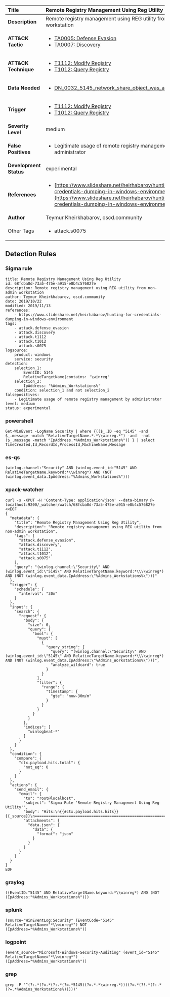 | Title                    | Remote Registry Management Using Reg Utility       |
|:-------------------------|:------------------|
| **Description**          | Remote registry management using REG utility from non-admin workstation |
| **ATT&amp;CK Tactic**    |  <ul><li>[TA0005: Defense Evasion](https://attack.mitre.org/tactics/TA0005)</li><li>[TA0007: Discovery](https://attack.mitre.org/tactics/TA0007)</li></ul>  |
| **ATT&amp;CK Technique** | <ul><li>[T1112: Modify Registry](https://attack.mitre.org/techniques/T1112)</li><li>[T1012: Query Registry](https://attack.mitre.org/techniques/T1012)</li></ul>  |
| **Data Needed**          | <ul><li>[DN_0032_5145_network_share_object_was_accessed_detailed](../Data_Needed/DN_0032_5145_network_share_object_was_accessed_detailed.md)</li></ul>  |
| **Trigger**              | <ul><li>[T1112: Modify Registry](../Triggers/T1112.md)</li><li>[T1012: Query Registry](../Triggers/T1012.md)</li></ul>  |
| **Severity Level**       | medium |
| **False Positives**      | <ul><li>Legitimate usage of remote registry management by administrator</li></ul>  |
| **Development Status**   | experimental |
| **References**           | <ul><li>[https://www.slideshare.net/heirhabarov/hunting-for-credentials-dumping-in-windows-environment](https://www.slideshare.net/heirhabarov/hunting-for-credentials-dumping-in-windows-environment)</li></ul>  |
| **Author**               | Teymur Kheirkhabarov, oscd.community |
| Other Tags           | <ul><li>attack.s0075</li></ul> | 

## Detection Rules

### Sigma rule

```
title: Remote Registry Management Using Reg Utility
id: 68fcba0d-73a5-475e-a915-e8b4c576827e
description: Remote registry management using REG utility from non-admin workstation
author: Teymur Kheirkhabarov, oscd.community
date: 2019/10/22
modified: 2019/11/13
references:
    - https://www.slideshare.net/heirhabarov/hunting-for-credentials-dumping-in-windows-environment
tags:
    - attack.defense_evasion
    - attack.discovery
    - attack.t1112
    - attack.t1012
    - attack.s0075
logsource:
    product: windows
    service: security
detection:
    selection_1:
        EventID: 5145
        RelativeTargetName|contains: '\winreg'
    selection_2:
        IpAddress: '%Admins_Workstations%'
    condition: selection_1 and not selection_2
falsepositives:
    - Legitimate usage of remote registry management by administrator
level: medium
status: experimental

```





### powershell
    
```
Get-WinEvent -LogName Security | where {(($_.ID -eq "5145" -and $_.message -match "RelativeTargetName.*.*\\winreg.*") -and  -not ($_.message -match "IpAddress.*%Admins_Workstations%")) } | select TimeCreated,Id,RecordId,ProcessId,MachineName,Message
```


### es-qs
    
```
(winlog.channel:"Security" AND (winlog.event_id:"5145" AND RelativeTargetName.keyword:*\\winreg*) AND (NOT (winlog.event_data.IpAddress:"%Admins_Workstations%")))
```


### xpack-watcher
    
```
curl -s -XPUT -H 'Content-Type: application/json' --data-binary @- localhost:9200/_watcher/watch/68fcba0d-73a5-475e-a915-e8b4c576827e <<EOF
{
  "metadata": {
    "title": "Remote Registry Management Using Reg Utility",
    "description": "Remote registry management using REG utility from non-admin workstation",
    "tags": [
      "attack.defense_evasion",
      "attack.discovery",
      "attack.t1112",
      "attack.t1012",
      "attack.s0075"
    ],
    "query": "(winlog.channel:\"Security\" AND (winlog.event_id:\"5145\" AND RelativeTargetName.keyword:*\\\\winreg*) AND (NOT (winlog.event_data.IpAddress:\"%Admins_Workstations%\")))"
  },
  "trigger": {
    "schedule": {
      "interval": "30m"
    }
  },
  "input": {
    "search": {
      "request": {
        "body": {
          "size": 0,
          "query": {
            "bool": {
              "must": [
                {
                  "query_string": {
                    "query": "(winlog.channel:\"Security\" AND (winlog.event_id:\"5145\" AND RelativeTargetName.keyword:*\\\\winreg*) AND (NOT (winlog.event_data.IpAddress:\"%Admins_Workstations%\")))",
                    "analyze_wildcard": true
                  }
                }
              ],
              "filter": {
                "range": {
                  "timestamp": {
                    "gte": "now-30m/m"
                  }
                }
              }
            }
          }
        },
        "indices": [
          "winlogbeat-*"
        ]
      }
    }
  },
  "condition": {
    "compare": {
      "ctx.payload.hits.total": {
        "not_eq": 0
      }
    }
  },
  "actions": {
    "send_email": {
      "email": {
        "to": "root@localhost",
        "subject": "Sigma Rule 'Remote Registry Management Using Reg Utility'",
        "body": "Hits:\n{{#ctx.payload.hits.hits}}{{_source}}\n================================================================================\n{{/ctx.payload.hits.hits}}",
        "attachments": {
          "data.json": {
            "data": {
              "format": "json"
            }
          }
        }
      }
    }
  }
}
EOF

```


### graylog
    
```
((EventID:"5145" AND RelativeTargetName.keyword:*\\winreg*) AND (NOT (IpAddress:"%Admins_Workstations%")))
```


### splunk
    
```
(source="WinEventLog:Security" (EventCode="5145" RelativeTargetName="*\\winreg*") NOT (IpAddress="%Admins_Workstations%"))
```


### logpoint
    
```
(event_source="Microsoft-Windows-Security-Auditing" (event_id="5145" RelativeTargetName="*\\winreg*")  -(IpAddress="%Admins_Workstations%"))
```


### grep
    
```
grep -P '^(?:.*(?=.*(?:.*(?=.*5145)(?=.*.*\winreg.*)))(?=.*(?!.*(?:.*(?=.*%Admins_Workstations%)))))'
```




